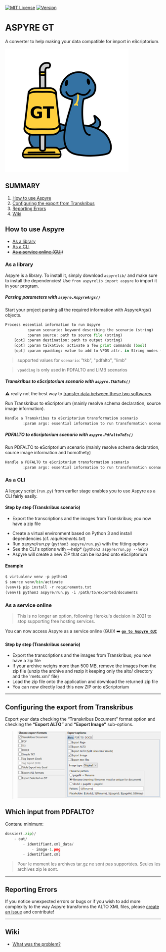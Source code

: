 [![MIT License](https://img.shields.io/static/v1?style=plastic&label=license&message=MIT&color=brightgreen)](LICENSE) [![Version](https://img.shields.io/static/v1?style=plastic&label=version&message=0.4&color=blue)]()

# ASPYRE GT

A converter to help making your data compatible for import in eScriptorium. 
<!--A pipeline to transfer ground truth from [Transkribus](https://transkribus.eu/Transkribus/) to [eScriptorium](https://escriptorium.fr/).-->

![Mascot Aspyre](static/image/aspyre_mini.png)


## SUMMARY 
1. [How to use Aspyre](#how-to-use-aspyre)
2. [Configuring the export from Transkribus](#configuring-the-export-from-transkribus) 
3. [Reporting Errors](#reporting-errors) 
4. [Wiki](#wiki)


## How to use Aspyre
- [As a library](#as-a-library)
- [As a CLI](#as-a-cli)
- ~~[As a service online (GUI)](#as-a-service-online)~~


### As a library
Aspyre is a library. To install it, simply download `aspyrelib/` and make sure to install the dependencies! Use `from aspyrelib import aspyre` to import it in your program.


##### Parsing parameters with `aspyre.AspyreArgs()`
Start your project parsing all the required information with AspyreArgs() objects.

```python
Process essential information to run Aspyre
          :param scenario: keyword describing the scenario (string)
          :param source: path to source file (string)
    [opt] :param destination: path to output (string)
    [opt] :param talkative: activate a few print commands (bool)
    [opt] :param vpadding: value to add to VPOS attr. in String nodes (int)
```

> supported values for `scenario`: "tkb", "pdfalto", "limb"  

> `vpadding` is only used in PDFALTO and LIMB scenarios

##### Transkribus to eScriptorium scenario with `aspyre.TkbToEs()`
:warning: really not the best way to [transfer data between these two softwares](https://lectaurep.hypotheses.org/documentation/de-transkribus-a-escriptorium).

Run Transkribus to eScriptorium (mainly resolve schema declaration, source image information).

```python
Handle a Transkribus to eScriptorium transformation scenario
        :param args: essential information to run transformation scenario (AspyreArgs)
```

##### PDFALTO to eScriptorium scenario with `aspyre.PdfaltoToEs()`
Run PDFALTO to eScriptorium scenario (mainly resolve schema declaration, source image information and homothety)

```python
Handle a PDFALTO to eScriptorium transformation scenario
        :param args: essential information to run transformation scenario (AspyreArgs)
```


### As a CLI

A legacy script (`run.py`) from earlier stage enables you to use Aspyre as a CLI fairly easily.


#### Step by step (Transkribus scenario)
- Export the transcriptions and the images from Transkribus; you now have a zip file
<!--- ~~Unzip the file to a directory you will serve to Aspyre as the location of the sources~~ *(unnecessary with Aspyre 0.2.4!)*-->
- Create a virtual environment based on Python 3 and install dependencies (cf. *requirements.txt*)
- Run *aspyre/run.py* (`python3 aspyre/run.py`) with the fitting options
- See the CLI's options with *--help** (`python3 aspyre/run.py --help`)
- Aspyre will create a new ZIP that can be loaded onto eScriptorium

#### Example 

``` python
$ virtualenv venv -p python3
$ source venv/bin/activate
(venv)$ pip install -r requirements.txt 
(venv)$ python3 aspyre/run.py -i /path/to/exported/documents
```


### As a service online

> This is no longer an option, following Heroku's decision in 2021 to stop supporting free hosting services. 

You can now access Aspyre as a service online (GUI)! :arrow_right: [**`go to Aspyre GUI`**](https://aspyre-gui.herokuapp.com/)

#### Step by step (Transkribus scenario)

- Export the transcriptions and the images from Transkribus; you now have a zip file
- If your archive weighs more than 500 MB, remove the images from the zip file (unzip the archive and rezip it keeping only the alto/ directory and the 'mets.xml' file)
- Load the zip file onto the application and download the returned zip file
- You can now directly load this new ZIP onto eScriptorium

---

## Configuring the export from Transkribus
Export your data checking the “Transkribus Document” format option and checking the **“Export ALTO”** and **“Export Image”** sub-options.

> ![Transkribus Export Parameters](static/image/tkb_export_options.png)



## Which input from PDFALTO?

Contenu minimum: 

```python
dossier(.zip)/
    - out/
        - identifiant.xml_data/
            - image-1.png
        - identifiant.xml
```

> Pour le moment les archives tar.gz ne sont pas supportées. Seules les archives zip le sont.

---

## Reporting Errors

If you notice unexpected errors or bugs or if you wish to add more complexity to the way Aspyre transforms the ALTO XML files, please [create an issue](https://github.com/alix-tz/aspyre-gt/issues/new) and contribute!

---

## Wiki
- [What was the problem?](https://github.com/alix-tz/aspyre-gt/wiki/What-was-the-problem%3F)
